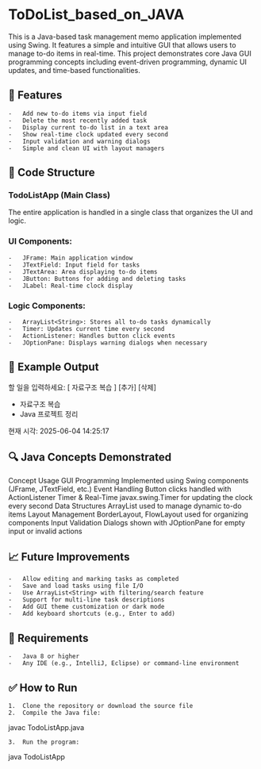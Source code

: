 # ToDoList_based_on_JAVA
This is a Java-based task management memo application implemented using Swing. It features a simple and intuitive GUI that allows users to manage to-do items in real-time. This project demonstrates core Java GUI programming concepts including event-driven programming, dynamic UI updates, and time-based functionalities.

## 📌 Features

	-	Add new to-do items via input field
	-	Delete the most recently added task
	-	Display current to-do list in a text area
	-	Show real-time clock updated every second
	-	Input validation and warning dialogs
	-	Simple and clean UI with layout managers

## 🧱 Code Structure

### TodoListApp (Main Class)

The entire application is handled in a single class that organizes the UI and logic.

### UI Components:
	-	JFrame: Main application window
	-	JTextField: Input field for tasks
	-	JTextArea: Area displaying to-do items
	-	JButton: Buttons for adding and deleting tasks
	-	JLabel: Real-time clock display

### Logic Components:
	-	ArrayList<String>: Stores all to-do tasks dynamically
	-	Timer: Updates current time every second
	-	ActionListener: Handles button click events
	-	JOptionPane: Displays warning dialogs when necessary

## 🔄 Example Output

할 일을 입력하세요: [ 자료구조 복습 ] [추가] [삭제]

- 자료구조 복습
- Java 프로젝트 정리

현재 시각: 2025-06-04 14:25:17

## 🔍 Java Concepts Demonstrated

Concept	Usage
GUI Programming	Implemented using Swing components (JFrame, JTextField, etc.)
Event Handling	Button clicks handled with ActionListener
Timer & Real-Time	javax.swing.Timer for updating the clock every second
Data Structures	ArrayList used to manage dynamic to-do items
Layout Management	BorderLayout, FlowLayout used for organizing components
Input Validation	Dialogs shown with JOptionPane for empty input or invalid actions

## 📈 Future Improvements

	-	Allow editing and marking tasks as completed
	-	Save and load tasks using file I/O
	-	Use ArrayList<String> with filtering/search feature
	-	Support for multi-line task descriptions
	-	Add GUI theme customization or dark mode
	-	Add keyboard shortcuts (e.g., Enter to add)

## 📎 Requirements

	-	Java 8 or higher
	-	Any IDE (e.g., IntelliJ, Eclipse) or command-line environment

## ✅ How to Run

	1.	Clone the repository or download the source file
	2.	Compile the Java file:

javac TodoListApp.java

	3.	Run the program:

java TodoListApp
